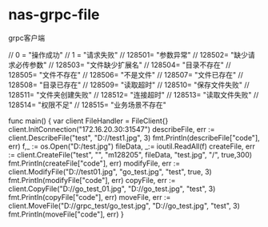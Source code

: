 # nas-grpc-file
grpc客户端


//	0 = "操作成功"
//	1 = "请求失败"
//	128501= "参数异常"
//	128502= "缺少请求必传参数"
//	128503= "文件缺少扩展名"
//	128504= "目录不存在"
//	128505= "文件不存在"
//	128506= "不是文件"
//	128507= "文件已存在"
//	128508= "目录已存在"
//	128509= "读取超时"
//	128510= "保存文件失败"
//	128511= "文件夹创建失败"
//	128512= "连接超时"
//	128513= "读取文件失败"
//	128514= "权限不足"
//	128515= "业务场景不存在"


func main() {
var client FileHandler = FileClient{}
client.InitConnection("172.16.20.30:31547")
describeFile, err := client.DescribeFile("test", "D://test1.jpg", 3)
fmt.Println(describeFile["code"], err)
f,_ := os.Open("D:/test.jpg")
fileData, _:= ioutil.ReadAll(f)
createFile, err := client.CreateFile("test", "", "m128205", fileData, "test.jpg", "/", true,300)
fmt.Println(createFile["code"], err)
modifyFile, err := client.ModifyFile("D://test01.jpg", "go_test.jpg", "test", true, 3)
fmt.Println(modifyFile["code"], err)
copyFile, err := client.CopyFile("D://go_test_01.jpg", "D://go_test.jpg", "test", 3)
fmt.Println(copyFile["code"], err)
moveFile, err := client.MoveFile("D://grpc_test/go_test.jpg", "D://go_test.jpg", "test", 3)
fmt.Println(moveFile["code"], err)
}